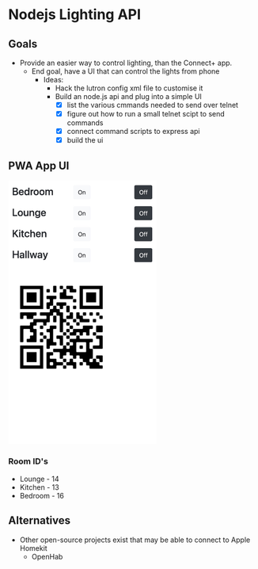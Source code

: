 # Nodejs Lighting API

## Goals

- Provide an easier way to control lighting, than the Connect+ app.
  - End goal, have a UI that can control the lights from phone
    - Ideas:
      - Hack the lutron config xml file to customise it
      - Build an node.js api and plug into a simple UI
        - [x] list the various cmmands needed to send over telnet
        - [x] figure out how to run a small telnet scipt to send commands
        - [x] connect command scripts to express api
        - [x] build the ui

## PWA App UI

<img src="lights-ui.jpg" width="300" >

### Room ID's

- Lounge - 14
- Kitchen - 13
- Bedroom - 16

## Alternatives

- Other open-source projects exist that may be able to connect to Apple Homekit
  - OpenHab
